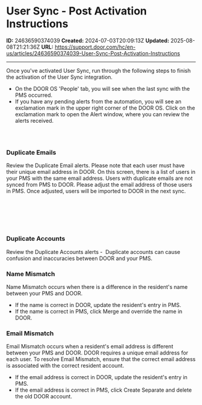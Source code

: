 # User Sync - Post Activation Instructions

**ID:** 24636590374039
**Created:** 2024-07-03T20:09:13Z
**Updated:** 2025-08-08T21:21:36Z
**URL:** https://support.door.com/hc/en-us/articles/24636590374039-User-Sync-Post-Activation-Instructions

---

<div>Once you've activated User Sync, run through the following steps to finish the activation of the User Sync integration.</div>
<ul>
<li>On the DOOR OS 'People' tab, you will see when the last sync with the PMS occurred.</li>
<li>If you have any pending alerts from the automation, you will see an exclamation mark in the upper right corner of the DOOR OS. Click on the exclamation mark to open the Alert window, where you can review the alerts received.</li>
</ul>
<h3 id="h_01JJW1TZ5637MSK2WCWY1VJXVF"> </h3>
<h3 id="h_01J1X38FCC3CKKZFECKHQB6M44">Duplicate Emails</h3>
<p>Review the Duplicate Email alerts. Please note that each user must have their unique email address in DOOR. On this screen, there is a list of users in your PMS with the same email address. Users with duplicate emails are not synced from PMS to DOOR. Please adjust the email address of those users in PMS. Once adjusted, users will be imported to DOOR in the next sync.</p>
<div> </div>
<h2 id="h_01J1X38FCCHT0H18SY4MAESSB6"> </h2>
<h3 id="h_01JJW1VGJ21AQ15Q4K777TVE16">Duplicate Accounts</h3>
<p>Review the Duplicate Accounts alerts -  Duplicate accounts can cause confusion and inaccuracies between DOOR and your PMS.</p>
<h3 id="h_01J1X38FCC722TFNQGVSN9QECC">Name Mismatch</h3>
<p>Name Mismatch occurs when there is a difference in the resident's name between your PMS and DOOR.</p>
<ul>
<li>If the name is correct in DOOR, update the resident's entry in PMS.</li>
<li>If the name is correct in PMS, click Merge and override the name in DOOR. </li>
</ul>
<h3 id="h_01J1X38FCCHCXG1HXQZ7RW62Y7">Email Mismatch</h3>
<p>Email Mismatch occurs when a resident's email address is different between your PMS and DOOR. DOOR requires a unique email address for each user. To resolve Email Mismatch, ensure that the correct email address is associated with the correct resident account.</p>
<ul>
<li>If the email address is correct in DOOR, update the resident's entry in PMS.</li>
<li>If the email address is correct in PMS, click Create Separate and delete the old DOOR account.</li>
</ul>
<div> </div>
